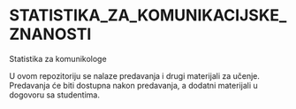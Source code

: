 # STATISTIKA_ZA_KOMUNIKACIJSKE_ZNANOSTI
Statistika za komunikologe

U ovom repozitoriju se nalaze predavanja i drugi materijali za učenje.
Predavanja će biti dostupna nakon predavanja, a dodatni materijali u dogovoru sa studentima.
